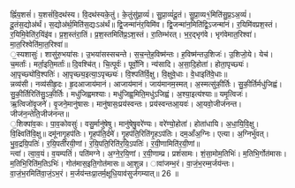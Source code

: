 

  
ह्निं॑य॒शसं॑। य॒शसं॑वि॒दथ॑स्य। वि॒दथ॑स्यके॒तुं। के॒तुंसु॑प्रा॒व्यं॑। सु॒प्रा॒व्यं॑दू॒तं। सु॒प्रा॒व्य१॒॑मिति॑सु॒प्र॒ऽअ॒व्यं॑। दू॒तंस॒द्योअ॑र्थं। स॒द्योअ॑र्थ॒मिति॑स॒द्यःऽअ॑र्थं॥ द्वि॒जन्मा॑नंर॒यिमि॑व। द्वि॒जन्मा॑न॒मिति॑द्वि॒ऽजन्मा॑नं। र॒यिमि॑वप्रश॒स्तं। र॒यिमि॒वेति॑र॒यिंइ॑व। प्र॒श॒स्तंरा॒तिं। प्र॒श॒स्तमिति॑प्र॒ऽश॒स्तं। रा॒तिम्भ॑रत्। भ॒र॒द्भृग॑वे। भृग॑वेमात॒रिश्वा॑। मा॒त॒रिश्वेति॑मा॒त॒रिश्वा॑॥  
॒स्यशासुः॑। शासु॑रु॒भया॑सः। उ॒भया॑सस्सचन्ते। स॒च॒न्ते॒ह॒विष्म॑न्तः। ह॒विष्म॑न्तउ॒शिजः॑। उ॒शिजो॒ये। येच॑। च॒मर्ताः॑। मर्ता॒इति॒मर्ताः॑॥ दि॒वश्चि॑त्। चि॒त्पूर्वः॑। पूर्वो॒नि। न्य॑सादि। अ॒सा॒दि॒होता॑। होता॒पृच्छ्यः॑। आ॒पृच्छ्यो॑वि॒श्पतिः॑। आ॒पृच्छ्य॒इत्या॒ऽपृच्छ्यः॑। वि॒श्पति॑र्वि॒क्षु। वि॒क्षुवे॒धाः। वे॒धाइति॑वे॒धाः॥  
न्नव्य॑सी। नव्य॑सीहृ॒दः। हृ॒दआजाय॑मानं। आजाय॑मानं। जाय॑मानम॒स्मत्। अ॒स्मत्सु॑की॒र्तिः। सु॒की॒र्तिर्मधु॑जिह्वं। सु॒की॒र्तिरिति॑सु॒ऽकी॒र्तिः। मधु॑जिह्वमश्याः। मधु॑जिह्व॒मिति॒मधु॑ऽजिह्वं। अ॒श्या॒इत्य॑श्याः॥ यमृ॒त्विजः॑। ऋ॒त्विजो॑वृ॒जने॑। वृ॒जने॒मानु॑षासः। मानु॑षासः॒प्रय॑स्वन्तः। प्रय॑स्वन्तआ॒यवः॑। आ॒यवो॒जीज॑नन्त। जीज॑न॒न्तेति॒जीज॑नन्त॥  
॒शिक्पा॑व॒कः। पा॒व॒कोवसुः॑। वसु॒र्मानु॑षेषु। मानु॑षेषु॒वरे॑ण्यः। वरे॑ण्यो॒होता॑। होता॑धायि। अ॒धा॒यि॒वि॒क्षु। वि॒क्ष्विति॑वि॒क्षु॥ दमू॑नागृ॒हप॑तिः। गृ॒हप॑ति॒र्दमे॑। गृ॒हप॑ति॒रिति॑गृ॒हऽप॑तिः। दम॒आँअ॒ग्निः। एत्या। अ॒ग्निर्भु॑वत्। भु॒व॒द्रयि॒पतिः॑। र॒यि॒पती॑रयी॒णां। र॒यि॒पति॒रिति॑र॒यि॒ऽपतिः॑। र॒यी॒णामिति॑र॒यी॒णां॥  
न्त्वा॑। त्वा॒व॒यं। व॒यम्पतिं॑। पति॑मग्ने। अ॒ग्ने॒र॒यि॒णां। र॒यी॒णाम्प्र। प्रशं॑सामः। शं॒सा॒मोम॒तिभिः॑। म॒तिभि॒र्गोत॑मासः। म॒तिभि॒रिति॑म॒तिऽभिः॑। गोत॑मास॒इति॒गोत॑मासः॥ आ॒शुन्न। ावा॑जम्भ॒रं। वा॒जं॒भ॒रम्म॒र्जय॑न्तः। वा॒जं॒भ॒रमिति॑वा॒जं॒ऽभ॒रं। म॒र्जय॑न्तःप्रा॒तर्म॒क्षूधि॒याव॑सुर्जगम्यात्॥ 26 ॥  
